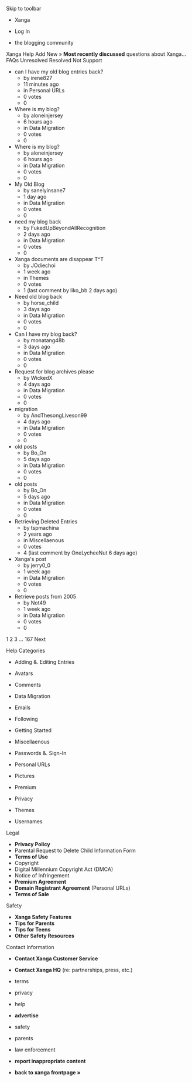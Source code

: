 Skip to toolbar

*   Xanga

*   Log In

*   the blogging community

Xanga Help Add New » **Most recently discussed** questions about Xanga… FAQs Unresolved Resolved Not Support

*   can I have my old blog entries back?
    *   by irene827
    *   11 minutes ago
    *   in Personal URLs
    *   0 votes
    *   0
*   Where is my blog?
    *   by aloneinjersey
    *   6 hours ago
    *   in Data Migration
    *   0 votes
    *   0
*   Where is my blog?
    *   by aloneinjersey
    *   6 hours ago
    *   in Data Migration
    *   0 votes
    *   0
*   My Old Blog
    *   by sanelyinsane7
    *   1 day ago
    *   in Data Migration
    *   0 votes
    *   0
*   need my blog back
    *   by FukedUpBeyondAllRecognition
    *   2 days ago
    *   in Data Migration
    *   0 votes
    *   0
*   Xanga documents are disappear T^T
    *   by JOdiechoi
    *   1 week ago
    *   in Themes
    *   0 votes
    *   1 (last comment by liko\_bb 2 days ago)
*   Need old blog back
    *   by horse\_child
    *   3 days ago
    *   in Data Migration
    *   0 votes
    *   0
*   Can I have my blog back?
    *   by monatang48b
    *   3 days ago
    *   in Data Migration
    *   0 votes
    *   0
*   Request for blog archives please
    *   by WickedX
    *   4 days ago
    *   in Data Migration
    *   0 votes
    *   0
*   migration
    *   by AndThesongLiveson99
    *   4 days ago
    *   in Data Migration
    *   0 votes
    *   0
*   old posts
    *   by Bo\_On
    *   5 days ago
    *   in Data Migration
    *   0 votes
    *   0
*   old posts
    *   by Bo\_On
    *   5 days ago
    *   in Data Migration
    *   0 votes
    *   0
*   Retrieving Deleted Entries
    *   by tspmachina
    *   2 years ago
    *   in Miscellaenous
    *   0 votes
    *   4 (last comment by OneLycheeNut 6 days ago)
*   Xanga's post
    *   by jerry0\_0
    *   1 week ago
    *   in Data Migration
    *   0 votes
    *   0
*   Retrieve posts from 2005
    *   by Not49
    *   1 week ago
    *   in Data Migration
    *   0 votes
    *   0

1 2 3 ... 167 Next

Help Categories

*   Adding &. Editing Entries
*   Avatars
*   Comments
*   Data Migration
*   Emails
*   Following
*   Getting Started
*   Miscellaenous

*   Passwords &. Sign-In
*   Personal URLs
*   Pictures
*   Premium
*   Privacy
*   Themes
*   Usernames

Legal

*   **Privacy Policy**
*   Parental Request to Delete Child Information Form
*   **Terms of Use**
*   Copyright
*   Digital Millennium Copyright Act (DMCA)
*   Notice of Infringement
*   **Premium Agreement**
*   **Domain Registrant Agreement** (Personal URLs)
*   **Terms of Sale**

Safety

*   **Xanga Safety Features**
*   **Tips for Parents**
*   **Tips for Teens**
*   **Other Safety Resources**

Contact Information

*   **Contact Xanga Customer Service**
*   **Contact Xanga HQ** (re: partnerships, press, etc.)

*   terms
*   privacy
*   help
*   **advertise**

*   safety
*   parents
*   law enforcement
*   **report inappropriate content**

*   **back to xanga frontpage »**